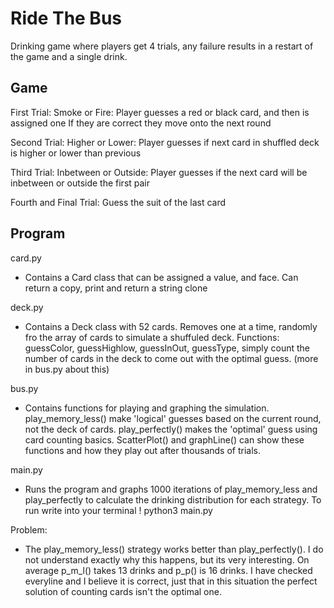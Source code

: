 # Ride The Bus

Drinking game where players get 4 trials, any failure results in a restart of the game and a single drink.

## Game
First Trial:
Smoke or Fire:
Player guesses a red or black card, and then is assigned one
If they are correct they move onto the next round

Second Trial:
Higher or Lower:
Player guesses if next card in shuffled deck is higher or lower than previous

Third Trial:
Inbetween or Outside:
Player guesses if the next card will be inbetween or outside the first pair

Fourth and Final Trial:
Guess the suit of the last card

## Program
card.py
- Contains a Card class that can be assigned a value, and face. Can return a copy, print and return a string clone

deck.py
- Contains a Deck class with 52 cards. Removes one at a time, randomly fro the array of cards to simulate a shuffuled deck. Functions: guessColor, guessHighlow, guessInOut, guessType, simply count the number of cards in the deck to come out with the optimal guess. (more in bus.py about this)

bus.py
- Contains functions for playing and graphing the simulation. play_memory_less() make 'logical' guesses based on the current round, not the deck of cards. play_perfectly() makes the 'optimal' guess using card counting basics. ScatterPlot() and graphLine() can show these functions and how they play out after thousands of trials.

main.py
- Runs the program and graphs 1000 iterations of play_memory_less and play_perfectly to calculate the drinking distribution for each strategy. To run write into your terminal ! python3 main.py


Problem:
- The play_memory_less() strategy works better than play_perfectly(). I do not understand exactly why this happens, but its very interesting. On average p_m_l() takes 13 drinks and p_p() is 16 drinks. I have checked everyline and I believe it is correct, just that in this situation the perfect solution of counting cards isn't the optimal one.
